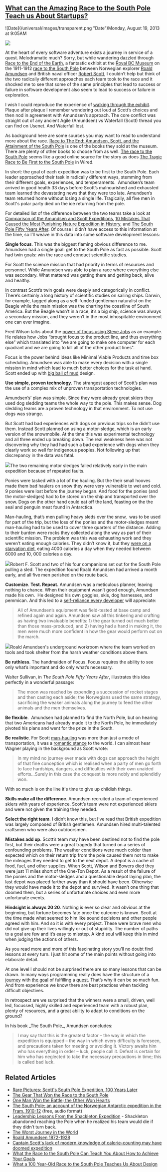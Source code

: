 ## [What can the Amazing Race to the South Pole Teach us About Startups?](/blog/2013/8/19/what-can-the-amazing-race-to-the-south-pole-teach-us-about-s.html)

<div class="journal-entry-tag journal-entry-tag-post-title"><span class="posted-on">![Date](/universal/images/transparent.png "Date")Monday, August 19, 2013 at 9:05AM</span></div>

<div class="body">

[![](http://farm6.staticflickr.com/5344/9544732758_90d1d29178_m.jpg)](http://farm6.staticflickr.com/5344/9544732758_fc9a21bb20_o.jpg)

At the heart of every software adventure exists a journey in service of a quest. Melodramatic much? Sorry, but while wandering dazzled through [Race to the End of the Earth](http://explore.royalbcmuseum.bc.ca/), a fantastic exhibit at the [Royal BC Museum](http://royalbcmuseum.bc.ca/) on the 1911-1912 [race to the South Pole](http://www.bbc.co.uk/history/british/britain_wwone/race_pole_01.shtml) between Norwegian explorer [Roald Amundsen](http://en.wikipedia.org/wiki/Roald_Amundsen) and British naval officer [Robert Scott](http://en.wikipedia.org/wiki/Robert_Falcon_Scott), I couldn’t help but think of the two radically different approaches each team took to the race and it shocked me to see that some of the same principles that lead to success or failure in software development also seem to lead to success or failure in exploration.

I wish I could reproduce the experience of [walking through the exhibit](http://www.nydailynews.com/new-york/amnh-newest-exhibit-race-earth-gallery-1.49086). Plaque after plaque I remember wondering out loud at Scott’s choices and then nod in agreement with Amundsen’s approach. The core conflict was straight out of any ancient Agile (Amundsen) vs Waterfall (Scott) thread you can find on Usenet. And Waterfall lost.

<span>As background here are some sources you may want to read to understand more about the race.</span> [<span>Race to The End: Amundsen, Scott, and the Attainment of the South Pole</span>](http://www.amazon.com/Race-The-End-Amundsen-Attainment/dp/1402770294) <span>is one of the books they sold at the museum. There are plenty of other books to choose from as well.</span> [<span>The race to the South Pole</span>](http://www.rmg.co.uk/explore/sea-and-ships/in-depth/race-to-south-pole/the-race-to-the-south-pole) <span>seems like a good online source for the story as does</span> [<span>The Tragic Race to Be First to the South Pole</span>](http://www.wired.com/wiredscience/2010/05/polar-race-gallery/) <span>in Wired.</span> 

<span>In short: the goal of each expedition was to be first to the South Pole. Each leader approached their task in radically different ways, stemming from their different goals, experiences, and temperaments.  Amundsen’s team arrived in good health 33 days before Scott’s malnourished and exhausted team learned the devastating news that they were too late. Amundsen’s team returned home without losing a single life. Tragically, all five men in Scott's polar party died on the ice returning from the pole.</span> 

<span>For detailed list of the difference between the two teams take a look at</span> [<span>Comparison of the Amundsen and Scott Expeditions</span>](http://en.wikipedia.org/wiki/Comparison_of_the_Amundsen_and_Scott_Expeditions)<span>,</span> [<span>10 Mistakes That Caused the Most Punishing Nature Expedition in History</span>](http://io9.com/5874145/ten-deadly-mistakes-made-on-the-real-terra-nova-expedition)<span>, and</span> [<span>The South Pole Fifty Years After</span>](http://arctic.synergiesprairies.ca/arctic/index.php/arctic/article/view/3571)<span>. Of course I didn’t have access to this information at the time, so I’ll weave in this data into some software development lessons:</span> 

**Single focus**. This was the biggest flaming obvious difference to me. Amundsen had a single goal: get to the South Pole as fast as possible. Scott had twin goals: win the race and conduct scientific studies. 

<span>For Scott the science mission that had priority in terms of resources and personnel. While Amundsen was able to plan a race where everything else was secondary. What mattered was getting there and getting back, alive and healthy.</span>

<span>In contrast Scott’s twin goals were deeply and categorically in conflict. There’s certainly a long history of scientific studies on sailing ships. Darwin, for example, tagged along as a self-funded gentleman naturalist on the Beagle while the main mission was the charting the coastline of South America. But the Beagle wasn’t in a race, it’s a big ship, science was always a secondary mission, and they weren’t in the most inhospitable environment one can ever imagine.</span>

<span>Fred Wilson talks about the</span> [<span>power of focus using Steve Jobs</span>](http://www.avc.com/a_vc/2013/08/focus.html) <span>as an example. He relates how Jobs “brought focus to the product line, and thus everything else” which translated into “we are going to make one computer for each quadrant and we are going to kill all of the other product lines".</span>

<span>Focus is the power behind ideas like Minimal Viable Products and time box scheduling. Amundsen was able to make every decision with a single mission in mind which lead to much better choices for the task at hand. Scott ended up with</span> [<span>big ball of mud</span>](http://en.wikipedia.org/wiki/Big_ball_of_mud) <span>design.</span> 

<span>**Use simple, proven technology**</span><span>. The strangest aspect of Scott’s plan was the use of a complex mix of unproven transportation technologies.</span>

<span>Amundsen’s’ plan was simple. Since they were already great skiers they used dog sledding teams the whole way to the pole. This makes sense. Dog sledding teams are a proven technology in that environment. To not use dogs was strange.</span>

<span>But Scott had bad experiences with dogs on previous trips so he didn’t use them. Instead Scott planned on using a motor-sledge, which is an early version of the snowmobile. At the time this was experimental technology and all three ended up breaking down. The real weakness here was not discovering why they had had such a bad experience with dogs when they clearly work so well for indigenous peoples. Not following up that discrepancy in the data was fatal.</span> 

<span class="full-image-block ssNonEditable"><span>![](http://farm8.staticflickr.com/7332/9544767026_4b3a1ef402_m.jpg?__SQUARESPACE_CACHEVERSION=1376926197653)</span><span class="thumbnail-caption" style="width: 240px;">The two remaining motor sledges failed relatively early in the main expedition because of repeated faults.</span></span>

<span>Ponies were tasked with a lot of the hauling. But the their small hooves made them bad haulers on snow they were very vulnerable to wet and cold. 9 ponies were lost before the journey began. And food for the ponies (and the motor-sledges) had to be stored on the ship and transported over the snow. Dogs on the other hand could eat off the land, feasting on the the seal and penguin meat found in Antarctica.</span>

<span>Man-hauling, that’s men pulling heavy sleds over the snow,  was to be used for part of the trip, but the loss of the ponies and the motor-sledges meant man-hauling had to be used to cover three quarters of the distance. Adding to their burden were rocks they collected along the way as part of their scientific mission. The problem was this was exhausting work and they weren’t eating enough calories. They didn’t know it, but they</span> [<span>were on a starvation diet</span>](http://www.dailymail.co.uk/sciencetech/article-2166089/Captain-Scotts-lack-modern-knowledge-calorie-counting-doomed-expedition---mention-cocaine.html)<span>, eating 4000 calories a day when they needed between 6000 and 10, 000 calories a day.</span>

<span><span class="full-image-block ssNonEditable"><span>![](http://farm3.staticflickr.com/2877/9545248087_a2afe5017f_m.jpg?__SQUARESPACE_CACHEVERSION=1376924846815)</span><span class="thumbnail-caption" style="width: 240px;">Robert F. Scott and two of his four companions set out for the South Pole pulling a sled. The expedition found Roald Amundsen had arrived a month early, and all five men perished on the route back.</span></span><span class="full-image-block ssNonEditable">  
</span></span>

**Customize**. **Test. Repeat.** Amundsen was a meticulous planner, leaving nothing to chance. When their equipment wasn’t good enough, Amundsen made his own.  He designed his own goggles, skis, dog harnesses, and pemmican. And this led to a [<span>self-reliance every developer</span>](http://www.artofmanliness.com/2012/04/22/what-the-race-to-the-south-pole-can-teach-you-about-how-to-achieve-your-goals/) will appreciate:

> <span>All of Amundsen’s equipment was field-tested at base camp and refined again and again. Amundsen saw all this tinkering and crafting as having two invaluable benefits: 1) the gear turned out much better than those mass-produced, and 2) having had a hand in making it, the men were much more confident in how the gear would perform out on the march.</span> 

<span class="full-image-block ssNonEditable"><span>![](http://farm8.staticflickr.com/7387/9548007342_f0f860b4e7_m.jpg?__SQUARESPACE_CACHEVERSION=1376924648004)</span><span class="thumbnail-caption" style="width: 240px;">Roald Amundsen's underground workroom where the team worked on tools and took shelter from the harsh weather conditions above them.</span></span>

<span>**Be ruthless**</span><span>. The handmaiden of Focus. Focus requires the ability to see only what’s important and do only what’s necessary.</span>

Walter Sullivan, in _The South Pole Fifty Years After_, illustrates this idea perfectly in a wonderful passage:

> <span>The moon was reached by expending a succession of rocket stages and then casting each aside; the Norwegians used the same strategy, sacrificing the weaker animals along the journey to feed the other animals and the men themselves.</span> 

<span>**Be flexible**</span><span>.  Amundsen had planned to find the North Pole, but on hearing that two Americans had already made it to the North Pole, he immediately pivoted his plans and went for the prize in the South.</span> 

**Be realistic**. For Scott [man-haulin](http://en.wikipedia.org/wiki/Manhauling)g was more than just a mode of transportation, it was a [romantic stance](http://en.wikipedia.org/wiki/Romanticism) to the world. I can almost hear Wagner playing in the background as Scott wrote:

> In my mind no journey ever made with dogs can approach the height of that fine conception which is realised when a party of men go forth to face hardships, dangers, and difficulties with their own unaided efforts…Surely in this case the conquest is more nobly and splendidly won.

With so much is on the line it's time to give up childish things.

<span>**Skills make all the difference**</span><span>. Amundsen recruited a team of experienced skiers with years of experience. Scott’s team were not experienced skiers and were not given the training they needed.</span>

<span>**Select the right team**</span><span>. I didn’t know this, but I’ve read that British expedition was largely composed of British gentlemen. Amundsen hired multi-talented craftsmen who were also outdoorsmen.</span>

<span>**Mistakes add up**</span><span>. Scott’s team may have been destined not to find the pole first, but their deaths were a great tragedy that turned on a series of confounding problems. The weather conditions were much colder than expected which on their return trip from the pole caused them not to make the mileages they needed to get to the next depot. A depot is a cache of food, fuel, and other supplies. When Scott, Wilson and Bowers died they were just 11 miles short of the One-Ton Depot. As a result of the failure of the ponies and the motor-sledges and a questionable depot laying plan, the last depot was placed farther away than it should have been. Otherwise they would have made it to the depot and survived. It wasn’t one thing that doomed them, but a series of unfortunate choices and even more unfortunate events.</span>

<span>**Hindsight is always 20 20**</span><span>. Nothing is ever so clear and obvious at the beginning, but fortune becomes fate once the outcome is known. Scott at the time made what seemed to him like sound decisions and other people agreed with him. And so it is with every project. These were brave men who did not give up their lives willingly or out of stupidity. The number of paths to a goal are few and it’s easy to misstep. A kind soul will keep this in mind when judging the actions of others.</span>

<span>As you read more and more of this fascinating story you’ll no doubt find lessons at every turn. I just hit some of the main points without going into elaborate detail.</span>

<span>At one level I should not be surprised there are so many lessons that can be drawn. In many ways programming really does have the structure of a</span> [<span>journey</span>](http://theliterarylink.com/metaphors.html) <span>with</span> [<span>the goal</span>](http://theliterarylink.com/metaphors.html) <span>of fulfilling a</span> [<span>quest</span>](http://en.wikipedia.org/wiki/The_Hero_with_a_Thousand_Faces)<span>. That’s why it can be so much fun. And from experience we know there are best practices when tackling difficult objectives.</span>

<span>In retrospect are we surprised that the winners were a small, driven, well led, focussed, highly skilled and experienced team with a robust plan, plenty of resources, and a great ability to adapt to conditions on the ground?</span> 

<div id="_mcePaste">In his book _The South Pole_, Amundsen concludes:</div>

> <div id="_mcePaste">I may say that this is the greatest factor – the way in which the expedition is equipped – the way in which every difficulty is foreseen, and precautions taken for meeting or avoiding it. Victory awaits him who has everything in order – luck, people call it. Defeat is certain for him who has neglected to take the necessary precautions in time; this is called bad luck.</div>

## <span>Related Articles</span>

*   [<span>Rare Pictures: Scott's South Pole Expedition, 100 Years Later</span>](http://news.nationalgeographic.com/news/2012/01/pictures/120117-scott-south-pole-anniversary-hundred-years-science/)
*   [<span>The Gear That Won the Race to the South Pole</span>](http://gizmodo.com/5550966/the-gear-that-won-the-race-to-the-south-pole)
*   [<span>One Man Won the Battle; the Other Won Hearts</span>](http://www.nytimes.com/2010/05/29/arts/design/29race.html?_r=0)
*   [<span>The South Pole; an account of the Norwegian Antarctic expedition in the Fram, 1910-12</span>](http://librivox.org/south-pole-by-roald-amundsen-2/) <span>(free, audio format)</span>
*   [<span>Leadership Lessons From the Shackleton Expedition</span>](http://www.nytimes.com/2011/12/25/business/leadership-lessons-from-the-shackleton-expedition.html) <span>- Shackleton abandoned reaching the Pole when he realized his team would die if they didn’t turn back.</span>
*   [<span>The Worst Journey in the World</span>](http://www.amazon.ca/Worst-Journey-World-Apsley-Cherry-Garrard/dp/1619491877)
*   [<span>Roald Amundsen 1872-1928</span>](http://www.south-pole.com/p0000101.htm)
*   [<span>Captain Scott's lack of modern knowledge of calorie-counting may have doomed expedition</span>](http://www.dailymail.co.uk/sciencetech/article-2166089/Captain-Scotts-lack-modern-knowledge-calorie-counting-doomed-expedition---mention-cocaine.html)<span></span>
*   <span>[What the Race to the South Pole Can Teach You About How to Achieve Your Goals](http://www.artofmanliness.com/2012/04/22/what-the-race-to-the-south-pole-can-teach-you-about-how-to-achieve-your-goals/)</span>
*   [What a 100 Year-Old Race to the South Pole Teaches Us About Design](http://erlebacher.org/2010/06/17/what-a-race-to-the-south-pole-teaches-us-about-design/)

</div>